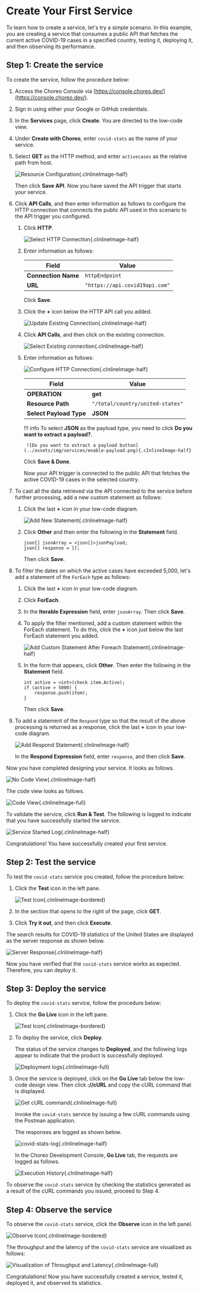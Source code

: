 # Create Your First Service

To learn how to create a service, let's try a simple scenario. In this example, you are creating a service that consumes a public API that fetches the current active COVID-19 cases in a specified country, testing it, deploying it, and then observing its performance.

## Step 1: Create the service

To create the service, follow the procedure below: 

1. Access the Choreo Console via [https://console.choreo.dev/](https://console.choreo.dev/).
    
2. Sign in using either your Google or GitHub credentials.
    
3. In the **Services** page, click **Create**. You are directed to the low-code view.

4. Under **Create with Choreo**, enter `covid-stats` as the name of your service.

5. Select **GET** as the HTTP method, and enter `activecases` as the relative path from host.

    ![Resource Configuration](../assets/img/services/configure-api-trigger.png){.cInlineImage-half}
    
    Then click **Save API**. Now you have saved the API trigger that starts your service.
    
6. Click **API Calls**, and then enter information as follows to configure the HTTP connection that connects the public API used in this scenario to the API trigger you configured.

    1. Click **HTTP**.
    
        ![Select HTTP Connection](../assets/img/services/select-http-connection.png){.cInlineImage-half}
        
    2. Enter information as follows:
    
        | **Field**           | **Value**                    |
        |---------------------|------------------------------|
        | **Connection Name** | `httpEndpoint`               |
        | **URL**             | `"https://api.covid19api.com"` |
        
        Click **Save**.
        
    3. Click the **+** icon below the HTTP API call you added. 
    
        ![Update Existing Connection](../assets/img/services/update-existing-connection.png){.cInlineImage-half}
        
    4. Click **API Calls**, and then click on the existing connection.
    
        ![Select Existing connection](../assets/img/services/select-existing-connection.png){.cInlineImage-half}
        
    5. Enter information as follows:
        
        ![Configure HTTP Connection](../assets/img/services/select-existing-connection.png){.cInlineImage-half}
        
        | **Field**               | **Value**                      |
        |-------------------------|--------------------------------|
        | **OPERATION**           | **get**                        |
        | **Resource Path**       | `"/total/country/united-states"` |
        | **Select Payload Type** | **JSON**                       |
        
        !!! info
            To select **JSON** as the payload type, you need to click **Do you want to extract a payload?**.
       
            ![Do you want to extract a payload button](../assets/img/services/enable-payload.png){.cInlineImage-half}
        
        Click **Save & Done**.
        
        Now your API trigger is connected to the public API that fetches the active COVID-19 cases in the selected country.
    
7. To cast all the data retrieved via the API connected to the service before further processing, add a new custom statement as follows:

    1. Click the last **+** icon in your low-code diagram.

        ![Add New Statement](../assets/img/services/add-custom-statement.png){.cInlineImage-half}
    
    2. Click **Other** and then enter the following in the **Statement** field.
    
        ```
        json[] jsonArray = <json[]>jsonPayload;
        json[] response = [];
        ```
        Then click **Save**.
    
8. To filter the dates on which the active cases have exceeded 5,000, let's add a statement of the `ForEach` type as follows: 

    1. Click the last **+** icon in your low-code diagram.
    
    2. Click **ForEach**.

    3. In the **Iterable Expression** field, enter `jsonArray`. Then click **Save**.
    
    4. To apply the filter mentioned, add a custom statement within the ForEach statement. To do this, click the **+** icon just below the last ForEach statement you added.

        ![Add Custom Statement After Foreach Statement](../assets/img/services/add-custom-statement-after-foreach-statement.png){.cInlineImage-half}
    
    5. In the form that appears, click **Other**. Then enter the following in the **Statement** field.

        ```ballerina
        int active = <int>(check item.Active);
        if (active > 5000) {
            response.push(item);
        }
        ```
        
        Then click **Save**.
    
9. To add a statement of the `Respond` type so that the result of the above processing is returned as a response, click the last **+** icon in your low-code diagram.

    ![Add Respond Statement](../assets/img/services/add-respond-statement.png){.cInlineImage-half}
    
    In the **Respond Expression** field, enter `response`, and then click **Save**.

    
Now you have completed designing your service. It looks as follows.

![No Code View](../assets/img/services/choreo-service-low-code-view.png){.cInlineImage-half}

The code view looks as follows.

![Code View](../assets/img/services/choreo-service-code-view.png){.cInlineImage-full}

    
To validate the service, click **Run & Test**. The following is logged to indicate that you have successfully started the service.

![Service Started Log](../assets/img/services/service-started-notification.png){.cInlineImage-half}
    
Congratulations! You have successfully created your first service.
   
## Step 2: Test the service

To test the `covid-stats` service you created, follow the procedure below:

1. Click the **Test** icon in the left pane.

    ![Test Icon](../assets/img/services/test-icon.png){.cInlineImage-bordered}

2. In the section that opens to the right of the page, click **GET**.

3. Click **Try it out**, and then click **Execute**.

The search results for COVID-19 statistics of the United States are displayed as the server response as shown below.

![Server Response](../assets/img/services/server-response.png){.cInlineImage-half}

Now you have verified that the `covid-stats` service works as expected. Therefore, you can deploy it.

## Step 3: Deploy the service

To deploy the `covid-stats` service, follow the procedure below:

1. Click the **Go Live** icon in the left pane.

    ![Test Icon](../assets/img/services/deploy-icon.png){.cInlineImage-bordered}

2. To deploy the service, click **Deploy**.

    The status of the service changes to **Deployed**, and the following logs appear to indicate that the product is successfully deployed.    

    ![Deployment logs](../assets/img/services/deployment-logs.png){.cInlineImage-full}

3. Once the service is deployed, click on the **Go Live** tab below the low-code design view. Then click **://cURL** and copy the cURL command that is displayed.

    ![Get cURL command](../assets/img/services/copy-curl-command.png){.cInlineImage-full}
    
    Invoke the `covid-stats` service by issuing a few cURL commands using the Postman application.
    
    The responses are logged as shown below.
    
    ![covid-stats-log](../assets/img/services/covid-stats-log.png){.cInlineImage-half}

    In the Choreo Development Console, **Go Live** tab, the requests are logged as follows.
    
    ![Execution History](../assets/img/services/execution-history.png){.cInlineImage-half}
    
To observe the `covid-stats` service by checking the statistics generated as a result of the cURL commands you issued, proceed to Step 4. 

## Step 4: Observe the service

To observe the `covid-stats` service, click the **Observe** icon in the left panel.

![Observe Icon](../assets/img/services/observe-icon.png){.cInlineImage-bordered}

The throughput and the latency of the `covid-stats` service are visualized as follows:

![Visualization of Throughput and Latency](../assets/img/services/visualization-of-statistics.png){.cInlineImage-full}

Congratulations! Now you have successfully created a service, tested it, deployed it, and observed its statistics.
